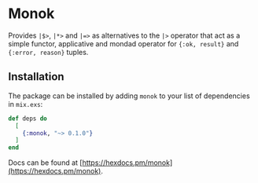 # Monok

Provides `|$>`, `|*>` and `|=>` as alternatives to the `|>` operator that act as a simple functor, applicative and mondad operator for `{:ok, result}` and `{:error, reason}` tuples.

## Installation

The package can be installed by adding `monok` to your list of dependencies in `mix.exs`:

```elixir
def deps do
  [
    {:monok, "~> 0.1.0"}
  ]
end
```

Docs can be found at [https://hexdocs.pm/monok](https://hexdocs.pm/monok).
